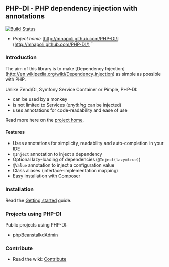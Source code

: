 ## PHP-DI - PHP dependency injection with annotations

[![Build Status](https://secure.travis-ci.org/mnapoli/PHP-DI.png)](http://travis-ci.org/mnapoli/PHP-DI)

* *Project home* [http://mnapoli.github.com/PHP-DI/](http://mnapoli.github.com/PHP-DI/)
``
### Introduction

The aim of this library is to make [Dependency Injection]
(http://en.wikipedia.org/wiki/Dependency_injection)
as simple as possible with PHP.

Unlike Zend\DI, Symfony Service Container or Pimple, PHP-DI:

* can be used by a monkey
* is not limited to Services (_anything_ can be injected)
* uses annotations for code-readability and ease of use

Read more here on the [project home](http://mnapoli.github.com/PHP-DI/).


#### Features

* Uses annotations for simplicity, readability and auto-completion in your IDE
* `@Inject` annotation to inject a dependency
* Optional lazy-loading of dependencies (`@Inject(lazy=true)`)
* `@Value` annotation to inject a configuration value
* Class aliases (interface-implementation mapping)
* Easy installation with [Composer](http://getcomposer.org/doc/00-intro.md)


### Installation

Read the [Getting started](https://github.com/mnapoli/PHP-DI/wiki/Getting-started) guide.


### Projects using PHP-DI

Public projects using PHP-DI:
* [phpBeanstalkdAdmin](http://mnapoli.github.com/phpBeanstalkdAdmin/)


### Contribute

* Read the wiki: [Contribute](https://github.com/mnapoli/PHP-DI/wiki/Contribute)
